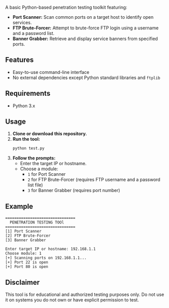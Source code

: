 A basic Python-based penetration testing toolkit featuring:

- **Port Scanner:** Scan common ports on a target host to identify open services.
- **FTP Brute-Forcer:** Attempt to brute-force FTP login using a username and a password list.
- **Banner Grabber:** Retrieve and display service banners from specified ports.

## Features

- Easy-to-use command-line interface
- No external dependencies except Python standard libraries and `ftplib`

## Requirements

- Python 3.x

## Usage

1. **Clone or download this repository.**
2. **Run the tool:**
    ```sh
    python test.py
    ```
3. **Follow the prompts:**
    - Enter the target IP or hostname.
    - Choose a module:
        - `1` for Port Scanner
        - `2` for FTP Brute-Forcer (requires FTP username and a password list file)
        - `3` for Banner Grabber (requires port number)

## Example

```
===============================
  PENETRATION TESTING TOOl
===============================
[1] Port Scanner
[2] FTP Brute-Forcer
[3] Banner Grabber

Enter target IP or hostname: 192.168.1.1
Choose module: 1
[+] Scanning ports on 192.168.1.1...
[+] Port 22 is open
[+] Port 80 is open
```

## Disclaimer

This tool is for educational and authorized testing purposes only. Do not use it on systems you do not own or have explicit permission to test.
